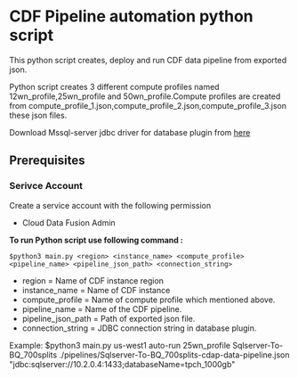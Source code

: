 # CDF Pipeline automation python script

This python script creates, deploy and run CDF data pipeline from exported json.

Python script creates 3 different compute profiles named 12wn_profile,25wn_profile and 50wn_profile.Compute profiles are created from 
compute_profile_1.json,compute_profile_2.json,compute_profile_3.json these json files.

Download Mssql-server jdbc driver for database plugin from [here](https://docs.microsoft.com/en-us/sql/connect/jdbc/download-microsoft-jdbc-driver-for-sql-server?view=sql-server-ver15)

## Prerequisites

### Serivce Account
Create a service account with the following permission
- Cloud Data Fusion Admin 

**To run Python script use following command :** 

    $python3 main.py <region> <instance_name> <compute_profile> <pipeline_name> <pipeline_json_path> <connection_string>

* region = Name of CDF instance region
* instance_name = Name of CDF instance
* compute_profile = Name of compute profile which mentioned above.
* pipeline_name = Name of the CDF pipeline.
* pipeline_json_path = Path of exported json file.
* connection_string = JDBC connection string in database plugin.

Example: $python3 main.py us-west1 auto-run 25wn_profile Sqlserver-To-BQ_700splits ./pipelines/Sqlserver-To-BQ_700splits-cdap-data-pipeline.json "jdbc:sqlserver://10.2.0.4:1433;databaseName=tpch_1000gb"